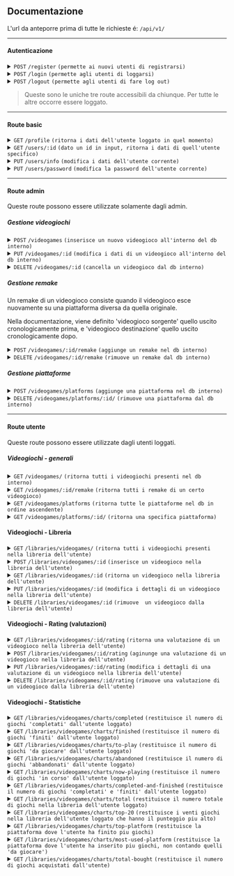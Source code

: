 ## Documentazione

L'url da anteporre prima di tutte le richieste é: `/api/v1/`

----------------------------------
#### Autenticazione
<details>
 <summary><code>POST</code> <code>/register</code> <code>(permette ai nuovi utenti di registrarsi)</code></summary>

##### Parametri (body)

> | nome      | tipo    | obbligatorio             | descrizione           |
> | -----------|---------|--------------------------|-----------------------| 
> | email     | email   | si                       | Email dell'utente     |
> | password  | stringa | si |  Password dell'utente |
> | password_confirm | stringa | si |  Deve essere uguale al campo password |
> | nickname      | stringa | no |  Come l'utente preferisce essere chiamato |
> | propic      | stringa | no |  Il percorso dove l'utente ha uploadato l'immagine |
> | bio      | testo | no |  Breve descrizione dell'utente |

##### Codici di risposta

> | nome      | messaggio           |
> | --------- | ------- |
> | 200       | success             |
> | 400 | password's do not match |
> | 400 | errori specifici sull'input |

</details>

<details>
 <summary><code>POST</code> <code>/login</code> <code>(permette agli utenti di loggarsi)</code></summary>

##### Parametri (body)

> | nome      | tipo    | obbligatorio             | descrizione           |
> |---------|--------------------------|-----------------------| --- |
> | email      | email   | si                       | Email dell'utente     |
> | password      | stringa | si |  Password dell'utente |


##### Codici di risposta

> | nome      | messaggio           |
> | --------- | ------- |
> | 200       | success             |
> | 400       | invalid credentials |
> | 404       | invalid credentials |

</details>

<details>
 <summary><code>POST</code> <code>/logout</code> <code>(permette agli utenti di fare log out)</code></summary>

##### Parametri (body)

> | nome      | tipo    | obbligatorio             | descrizione           |
> |---------|--------------------------|-----------------------| ----------------------------------------------------------|
> | nessuno | - | - | - |


##### Codici di risposta

> | nome      | messaggio           |
> | --------- | ------- |
> | 200       | success             |

</details>

> Queste sono le uniche tre route accessibili da chiunque. Per tutte le altre occorre essere loggato.

------------------------------------------------------------------------------------------
#### Route basic

<details>
 <summary><code>GET</code> <code>/profile</code> <code>(ritorna i dati dell'utente loggato in quel momento)</code></summary>

##### Parametri (body)

> | nome      | tipo    | obbligatorio             | descrizione           |
> | -----------|---------|--------------------------|----------------------- |
> | nessuno | - | - | - |

##### Codici di risposta

> | nome      | messaggio                                                                                           |
> |-----------------------------------------------------------------------------------------------------| ------- |
> | 200       | json contenente i seguenti campi: id, email, nickname, propic, bio, ruoli che ha quel particolare utente |

</details>

<details>
 <summary><code>GET</code> <code>/users/:id</code> <code>(dato un id in input, ritorna i dati di quell'utente specifico)</code></summary>
    Il funzionamento é identico a `/profile`
</details>

<details>
 <summary><code>PUT</code> <code>/users/info</code> <code>(modifica i dati dell'utente corrente)</code></summary>

##### Parametri (body)

> | nome      | tipo    | obbligatorio             | descrizione           |
> | -----------|---------|--------------------------|-----------------------|
> | email | email | no | nuova email |
> | nickname | stringa | no | nuovo nickname |
> | propic | stringa | no | nuova immagine del profilo |
> | bio | stringa | no | nuova bio |



##### Codici di risposta

> | nome      | messaggio                                                                                                           |
> |---------------------------------------------------------------------------------------------------------------------| ------- |
> | 200       | json contenente i seguenti campi aggiornati: id, email, nickname, propic, bio, ruoli che ha quel particolare utente |

</details>

<details>
 <summary><code>PUT</code> <code>/users/password</code> <code>(modifica la password dell'utente corrente)</code></summary>

##### Parametri (body)

> | nome      | tipo    | obbligatorio             | descrizione           |
> | -----------|---------|--------------------------|-----------------------| 
> | password | stringa | si | nuova password |
> | password_confirm | stringa | si | deve essere uguale al campo 'password' |

##### Codici di risposta

> | nome | messaggio                                                                                                   |
> |------|------------------------------------------------------------------------------------------------------------- |
> | 200  | json contenente i dati dell'utente corrente: id, email, nickname, propic, bio, ruoli che ha quell'utente |
> | 400  | password's do not match |

</details>

------------------------------------------------------------------------------------------
#### Route admin
Queste route possono essere utilizzate solamente dagli admin.

##### Gestione videogiochi

<details>
<summary><code>POST</code> <code>/videogames</code> <code>(inserisce un nuovo videogioco all'interno del db interno)</code></summary>

##### Parametri (body)

> | nome             | tipo              | obbligatorio             | descrizione           |
> |-------------------| ------------------| -----------|---------| 
> | name             | stringa           | si | nome del videogioco |
> | description                | stringa           | si | descrizione |
> | year             | intero            | si | anno di uscita del videogioco |
> | image | stringa           | no | path immagine della cover del videogioco |

##### Codici di risposta

> | nome | messaggio                                                                                                   |
> |------|------------------------------------------------------------------------------------------------------------- |
> | 400 | error while saving, make sure you didn't already saved this game and try again |
> | 201 | json contenente i dati del nuovo videogioco appena creato: id, name, description, year, image |
</details>

<details>
<summary><code>PUT</code> <code>/videogames/:id</code> <code>(modifica i dati di un videogioco all'interno del db interno)</code></summary>

##### Parametri (URL)
> | nome             | tipo              | obbligatorio             | descrizione           |
> | -- | -- | -- | -- |
> | id | intero | si | identificativo del videogioco che si vuole andare a modificare |

##### Parametri (body)

> | nome             | tipo              | obbligatorio             | descrizione           |
> |-------------------| ------------------| -----------|---------| 
> | name             | stringa           | no | nuovo nome del videogioco |
> | description                | stringa           | no | nuova descrizione |
> | year             | intero            | no | nuovo anno di uscita del videogioco |
> | image | stringa           | no | nuovo path immagine della cover del videogioco |

##### Codici di risposta

> | nome | messaggio                                                                                                   |
> |------|------------------------------------------------------------------------------------------------------------- |
> | 200 | json contenente i dati del nuovo videogioco aggiornati: id, name, description, year, image |
> | 400 | error while saving, make sure you didn't already saved this game and try again |
</details>

<details>
<summary><code>DELETE</code> <code>/videogames/:id</code> <code>(cancella un videogioco dal db interno)</code></summary>

##### Parametri (URL)
> | nome             | tipo              | obbligatorio             | descrizione           |
> | -- | -- | -- | -- |
> | id | intero | si | identificativo del videogioco che si vuole andare a eliminare |

##### Parametri (body)

> | nome             | tipo              | obbligatorio             | descrizione           |
> |-------------------| ------------------| -----------|---------| 
> | nessuno | - | - | - |

##### Codici di risposta
> | nome | messaggio                                                                                                   |
> |------|------------------------------------------------------------------------------------------------------------- |
> | 204 | null |
</details>


##### Gestione remake

Un remake di un videogioco consiste quando il videogioco esce nuovamente su una piattaforma diversa da quella originale.

Nella documentazione, viene definito 'videogioco sorgente' quello uscito cronologicamente prima, e 'videogioco destinazione' quello uscito cronologicamente dopo.

<details>
<summary><code>POST</code> <code>/videogames/:id/remake</code> <code>(aggiunge un remake nel db interno)</code></summary>

##### Parametri (URL)
> | nome             | tipo              | obbligatorio             | descrizione           |
> | -- | -- | -- | -- |
> | id | intero | si | identificativo del videogioco sorgente  |

##### Parametri (body)

> | nome             | tipo              | obbligatorio             | descrizione           |
> |-------------------| ------------------| -----------|---------| 
> | remake | intero | si | identificativo del videogioco destinazione  |

##### Codici di risposta
> | nome | messaggio                                                                                                   |
> |------|------------------------------------------------------------------------------------------------------------- |
> | 201 | null |
> | 404 | original videogame doesn't exist | 
> | 404 | videogame remake doesn't exist | 
</details>

<details>
<summary><code>DELETE</code> <code>/videogames/:id/remake</code> <code>(rimuove un remake dal db interno)</code></summary>

##### Parametri (URL)
> | nome             | tipo              | obbligatorio             | descrizione           |
> | -- | -- | -- | -- |
> | id | intero | si | identificativo del videogioco sorgente  |

##### Parametri (body)

> | nome             | tipo              | obbligatorio             | descrizione           |
> |-------------------| ------------------| -----------|---------| 
> | remake | intero | si | identificativo del videogioco destinazione  |

##### Codici di risposta
> | nome | messaggio                                                                                                   |
> |------|------------------------------------------------------------------------------------------------------------- |
> | 201 | null |
> | 404 | original videogame doesn't exist | 
> | 404 | videogame remake doesn't exist | 
</details>


##### Gestione piattaforme

<details>
<summary><code>POST</code> <code>/videogames/platforms</code> <code>(aggiunge una piattaforma nel db interno)</code></summary>

##### Parametri (URL)
> | nome             | tipo              | obbligatorio             | descrizione           |
> | -- | -- | -- | -- |
> | nessuno | - | - | - |

##### Parametri (body)

> | nome             | tipo              | obbligatorio             | descrizione           |
> |-------------------| ------------------| -----------|---------| 
> | nome             | tipo              | obbligatorio             | descrizione           |
> | name | stringa | si | nome della piattaforma da aggiungere  |
> | codename | stringa | si | nome corto significativo della piattaforma


##### Codici di risposta
> | nome | messaggio                                                                                                   |
> |------|------------------------------------------------------------------------------------------------------------- |
> | 201 | json contenente name e codename di cio che é appena stato inserito |
</details>

<details>
<summary><code>DELETE</code> <code>/videogames/platforms/:id/</code> <code>(rimuove una piattaforma dal db interno)</code></summary>

##### Parametri (URL)
> | nome             | tipo              | obbligatorio             | descrizione           |
> | -- | -- | -- | -- |
> | id | intero | si | identificativo della piattaforma  |

##### Parametri (body)

> | nome             | tipo              | obbligatorio             | descrizione           |
> |-------------------| ------------------| -----------|---------| 
> | nessuno | - | - | - |

##### Codici di risposta
> | nome | messaggio                                                                                                   |
> |------|------------------------------------------------------------------------------------------------------------- |
> | 204 | null |
</details>

------------------------------------------------------------------------------------------
#### Route utente
Queste route possono essere utilizzate dagli utenti loggati.

##### Videogiochi - generali

<details>
<summary><code>GET</code> <code>/videogames/</code> <code>(ritorna tutti i videogiochi presenti nel db interno)</code></summary>

##### Parametri (URL)
> | nome             | tipo              | obbligatorio             | descrizione           |
> | -- | -- | -- | -- |
> | nessuno | - | - | - |

##### Parametri (body)
> | nome             | tipo              | obbligatorio             | descrizione           |
> | -- | -- | -- | -- |
> | nessuno | - | - | - |

##### Codici di risposta
> | nome | messaggio                                                                                                   |
> |------|------------------------------------------------------------------------------------------------------------- |
> | 200 | json contenente 15 videogiochi. La risposta é paginata ed é possibile andare alla pagina successiva semplicemente aggiungendo /?page=xx a fine url.  |

##### Esempi
- localhost:8800/api/v1/videogames/ -> ritorna i primi 15 videogiochi
- localhost:8800/api/v1/videogames/?page=1000 -> ritorna la millesima pagina contenente 15 videogiochi

</details>

<details>
<summary><code>GET</code> <code>/videogames/:id/remake</code> <code>(ritorna tutti i remake di un certo videogioco)</code></summary>

##### Parametri (URL)
> | nome             | tipo              | obbligatorio             | descrizione           |
> | -- | -- | -- | -- |
> | id | intero | si | identificativo del videogioco del quale vogliamo conoscere i remake  |

##### Parametri (body)
> | nome             | tipo              | obbligatorio             | descrizione           |
> | -- | -- | -- | -- |
> | nessuno | - | - | - |

##### Codici di risposta
> | nome | messaggio                                                                                                   |
> |------|------------------------------------------------------------------------------------------------------------- |
> | 200 | json contenente i dati dei videogiochi-remake del videogioco sorgente.  |
</details>

<details>
<summary><code>GET</code> <code>/videogames/platforms</code> <code>(ritorna tutte le piattaforme nel db in ordine ascendente)</code></summary>

##### Parametri (URL)
> | nome             | tipo              | obbligatorio             | descrizione           |
> | -- | -- | -- | -- |
> | nessuno | - | - | - |

##### Parametri (body)
> | nome             | tipo              | obbligatorio             | descrizione           |
> | -- | -- | -- | -- |
> | nessuno | - | - | - |

##### Codici di risposta
> | nome | messaggio                                                                                                   |
> |------|------------------------------------------------------------------------------------------------------------- |
> | 200 | json contenente 15 piattaforme. La risposta é paginata ed é possibile andare alla pagina successiva semplicemente aggiungendo /?page=xx a fine url.  |

##### Esempi
- localhost:8800/api/v1/videogames/platforms/ -> ritorna le prime 15 piattaforme
- localhost:8800/api/v1/videogames/platforms/?page=1000 -> ritorna la millesima pagina contenente 15 piattaforme
</details>

<details>
<summary><code>GET</code> <code>/videogames/platforms/:id/</code> <code>(ritorna una specifica piattaforma)</code></summary>

##### Parametri (URL)
> | nome             | tipo              | obbligatorio             | descrizione           |
> | -- | -- | -- | -- |
> | id | intero | si | identificativo della piattaforma  |

##### Parametri (body)
> | nome             | tipo              | obbligatorio             | descrizione           |
> | -- | -- | -- | -- |
> | nessuno | - | - | - |

##### Codici di risposta
> | nome | messaggio                                                                                                   |
> |------|------------------------------------------------------------------------------------------------------------- |
> | 200 | json contenente i dati di una piattaforma: name e codename.  |
</details>

#### Videogiochi - Libreria

<details>
<summary><code>GET</code> <code>/libraries/videogames/</code> <code>(ritorna tutti i videogiochi presenti nella libreria dell'utente)</code></summary>

##### Parametri (URL)
> | nome             | tipo              | obbligatorio             | descrizione           |
> | -- | -- | -- | -- |
> | nessuno | - | - | - |

##### Parametri (body)
> | nome             | tipo              | obbligatorio             | descrizione           |
> | -- | -- | -- | -- |
> | nessuno | - | - | - |

##### Codici di risposta
> | nome | messaggio                                                                                                   |
> |------|------------------------------------------------------------------------------------------------------------- |
> | 200 | json contenente 15 videogiochi. La risposta é paginata ed é possibile andare alla pagina successiva semplicemente aggiungendo /?page=xx a fine url.  |

##### Esempi
- localhost:8800/api/v1/libraries/videogames/ -> ritorna i primi 15 videogiochi
- localhost:8800/api/v1/libraries/videogames/?page=1000 -> ritorna la millesima pagina contenente 15 videogiochi

</details>

<details>
<summary><code>POST</code> <code>/libraries/videogames/:id</code> <code>(inserisce un videogioco nella libreria dell'utente)</code></summary>

##### Parametri (URL)
> | nome             | tipo              | obbligatorio             | descrizione           |
> | -- | -- | -- | -- |
> | id | intero | si | identificativo del videogioco che si vuole aggiungere dell'utente  |

##### Parametri (body)
> | nome             | tipo              | obbligatorio             | descrizione           |
> | -- | -- | -- | -- |
> | finished | data | no | indica se l'utente ha completato quel gioco o no |
> | hours | intero | no | quante ore ha giocato l'utente |
> | bought | booleano | no | se l'utente ha comprato quel gioco oppure no (default: false) |
> | status | Stato | no | puó assumere i seguenti valori: {Da giocare, Finito, Completato, Abbandonato} (default: 'Da giocare') |
> | platform | intero | si | id della piattaforma sul quale ci ha giocato |

##### Codici di risposta
> | nome | messaggio                                                                                                   |
> |------|------------------------------------------------------------------------------------------------------------- |
> | 201 | json contenente i dati del nuovo videogioco appena creato: created_at (data creazione), updated_at (ultimo aggiornamento), finished, hours, bought, status, videogame, platform |
> | 400 | error while saving, make sure you didn't already saved this game and try again |
> | 400 | dettagli sul cosa c'é di sbagliato (es. campi malformati) |


</details>

<details>
<summary><code>GET</code> <code>/libraries/videogames/:id</code> <code>(ritorna un videogioco nella libreria dell'utente)</code></summary>

##### Parametri (URL)
> | nome             | tipo              | obbligatorio             | descrizione           |
> | -- | -- | -- | -- |
> | id | intero | si | identificativo del videogioco della libreria dell'utente  |

##### Parametri (body)
> | nome             | tipo              | obbligatorio             | descrizione           |
> | -- | -- | -- | -- |
> | nessuno | - | - | - |

##### Codici di risposta
> | nome | messaggio                                                                                                   |
> |------|------------------------------------------------------------------------------------------------------------- |
> | 200 | json contenente i dati del nuovo videogioco appena creato: created_at (data creazione), updated_at (ultimo aggiornamento), finished, hours, bought, status, videogame, platform |

</details>

<details>
<summary><code>PUT</code> <code>/libraries/videogames/:id</code> <code>(modifica i dettagli di un videogioco nella libreria dell'utente)</code></summary>

##### Parametri (URL)
> | nome             | tipo              | obbligatorio             | descrizione           |
> | -- | -- | -- | -- |
> | id | intero | si | identificativo del videogioco della libreria dell'utente  |

##### Parametri (body)
> | nome             | tipo              | obbligatorio             | descrizione           |
> | -- | -- | -- | -- |
> | finished | data | no | indica se l'utente ha completato quel gioco o no |
> | hours | intero | no | quante ore ha giocato l'utente |
> | bought | booleano | no | se l'utente ha comprato quel gioco oppure no (default: false) |
> | status | Stato | no | puó assumere i seguenti valori: {Da giocare, Finito, Completato, Abbandonato} (default: 'Da giocare') |
> | platform | intero | si | id della piattaforma sul quale ci ha giocato |

##### Codici di risposta
> | nome | messaggio                                                                                                   |
> |------|------------------------------------------------------------------------------------------------------------- |
> | 200| json contenente i dati del nuovo videogioco appena creato: created_at (data creazione), updated_at (ultimo aggiornamento), finished, hours, bought, status, videogame, platform |
> | 404 | game not found |
> | 400 | dettagli sul cosa c'é di sbagliato (es. campi malformati) |

</details>

<details>
<summary><code>DELETE</code> <code>/libraries/videogames/:id</code> <code>(rimuove  un videogioco dalla libreria dell'utente)</code></summary>

##### Parametri (URL)
> | nome             | tipo              | obbligatorio             | descrizione           |
> | -- | -- | -- | -- |
> | id | intero | si | identificativo del videogioco della libreria dell'utente  |

##### Parametri (body)
> | nome             | tipo              | obbligatorio             | descrizione           |
> | -- | -- | -- | -- |
> | nessuno | - | - | - |


##### Codici di risposta
> | nome | messaggio                                                                                                   |
> |------|------------------------------------------------------------------------------------------------------------- |
> | 204 | null |
> | 404 | game not found |

</details>

#### Videogiochi - Rating (valutazioni)

<details>
<summary><code>GET</code> <code>/libraries/videogames/:id/rating</code> <code>(ritorna una valutazione di un videogioco nella libreria dell'utente)</code></summary>

##### Parametri (URL)
> | nome             | tipo              | obbligatorio             | descrizione           |
> | -- | -- | -- | -- |
> | id | intero | si | identificativo del videogioco della libreria dell'utente  |

##### Parametri (body)
> | nome             | tipo              | obbligatorio             | descrizione           |
> | -- | -- | -- | -- |
> | nessuno | - | - | - |

##### Codici di risposta
> | nome | messaggio                                                                                                   |
> |------|------------------------------------------------------------------------------------------------------------- |
> | 200 | json contenente i dati della valutazione: id, comment (commento libero), ranking (numero da 1 a 10), is_public_comment e is_public_ranking (sviluppi futuri), created_at e updated_at (date contenenti data di creazione e di ultimo aggiornamento) |
> | 404 | rating not found |

</details>

<details>
<summary><code>POST</code> <code>/libraries/videogames/:id/rating</code> <code>(aginunge una valutazione di un videogioco nella libreria dell'utente)</code></summary>

##### Parametri (URL)
> | nome             | tipo              | obbligatorio             | descrizione           |
> | -- | -- | -- | -- |
> | id | intero | si | identificativo del videogioco della libreria dell'utente  |

##### Parametri (body)
> | nome             | tipo              | obbligatorio             | descrizione           |
> | -- | -- | -- | -- |
> | finished | data | no | indica se l'utente ha completato quel gioco o no |
> | hours | intero | no | quante ore ha giocato l'utente |
> | bought | booleano | no | se l'utente ha comprato quel gioco oppure no (default: false) |
> | status | Stato | no | puó assumere i seguenti valori: {Da giocare, Finito, Completato, Abbandonato} (default: 'Da giocare') |
> | platform | intero | si | id della piattaforma sul quale ci ha giocato |

##### Codici di risposta
> | nome | messaggio                                                                                                   |
> |------|------------------------------------------------------------------------------------------------------------- |
> | 201 | json contenente i dati aggiornati della valutazione: comment (commento libero), ranking (numero da 1 a 10), is_public_comment e is_public_ranking (sviluppi futuri), created_at e updated_at (date contenenti data di creazione e di ultimo aggiornamento) |
> | 409 | rating already exists! |
> | 400 | dettagli sul cosa c'é di sbagliato (es. campi malformati) |
> | 500 | internal server error (provocato da un incorretto save nel db) |

</details>


<details>
<summary><code>PUT</code> <code>/libraries/videogames/:id/rating</code> <code>(modifica i dettagli di una valutazione di un videogioco nella libreria dell'utente)</code></summary>

##### Parametri (URL)
> | nome             | tipo              | obbligatorio             | descrizione           |
> | -- | -- | -- | -- |
> | id | intero | si | identificativo del videogioco della libreria dell'utente  |

##### Parametri (body)
> | nome             | tipo              | obbligatorio             | descrizione           |
> | -- | -- | -- | -- |
> | finished | data | no | indica se l'utente ha completato quel gioco o no |
> | hours | intero | no | quante ore ha giocato l'utente |
> | bought | booleano | no | se l'utente ha comprato quel gioco oppure no (default: false) |
> | status | Stato | no | puó assumere i seguenti valori: {Da giocare, Finito, Completato, Abbandonato} (default: 'Da giocare') |
> | platform | intero | si | id della piattaforma sul quale ci ha giocato |

##### Codici di risposta
> | nome | messaggio                                                                                                   |
> |------|------------------------------------------------------------------------------------------------------------- |
> | 201 | json contenente i dati aggiornati della valutazione: comment (commento libero), ranking (numero da 1 a 10), is_public_comment e is_public_ranking (sviluppi futuri), created_at e updated_at (date contenenti data di creazione e di ultimo aggiornamento) |
> | 400 | dettagli sul cosa c'é di sbagliato (es. campi malformati) |

</details>

<details>
<summary><code>DELETE</code> <code>/libraries/videogames/:id/rating</code> <code>(rimuove una valutazione di un videogioco dalla libreria dell'utente)</code></summary>

##### Parametri (URL)
> | nome             | tipo              | obbligatorio             | descrizione           |
> | -- | -- | -- | -- |
> | nessuno | - | - | - |

##### Parametri (body)
> | nome             | tipo              | obbligatorio             | descrizione           |
> | -- | -- | -- | -- |
> | nessuno | - | - | - |


##### Codici di risposta
> | nome | messaggio                                                                                                   |
> |------|------------------------------------------------------------------------------------------------------------- |
> | 204 | null |

</details>

#### Videogiochi - Statistiche
<details>
<summary><code>GET</code> <code>/libraries/videogames/charts/completed</code> <code>(restituisce il numero di giochi 'completati' dall'utente loggato)</code></summary>

##### Parametri (URL)
> | nome             | tipo              | obbligatorio             | descrizione           |
> | -- | -- | -- | -- |
> | nessuno | - | - | - |

##### Parametri (body)
> | nome             | tipo              | obbligatorio             | descrizione           |
> | -- | -- | -- | -- |
> | nessuno | - | - | - |


##### Codici di risposta
> | nome | messaggio                                                                                                   |
> |------|------------------------------------------------------------------------------------------------------------- |
> | 200 | json fatto in questo modo: {'count': numero} |

</details>

<details>
<summary><code>GET</code> <code>/libraries/videogames/charts/finished</code> <code>(restituisce il numero di giochi 'finiti' dall'utente loggato)</code></summary>

##### Parametri (URL)
> | nome             | tipo              | obbligatorio             | descrizione           |
> | -- | -- | -- | -- |
> | nessuno | - | - | - |

##### Parametri (body)
> | nome             | tipo              | obbligatorio             | descrizione           |
> | -- | -- | -- | -- |
> | nessuno | - | - | - |


##### Codici di risposta
> | nome | messaggio                                                                                                   |
> |------|------------------------------------------------------------------------------------------------------------- |
> | 200 | json fatto in questo modo: {'count': numero} |

</details>

<details>
<summary><code>GET</code> <code>/libraries/videogames/charts/to-play</code> <code>(restituisce il numero di giochi 'da giocare' dall'utente loggato)</code></summary>

##### Parametri (URL)
> | nome             | tipo              | obbligatorio             | descrizione           |
> | -- | -- | -- | -- |
> | nessuno | - | - | - |

##### Parametri (body)
> | nome             | tipo              | obbligatorio             | descrizione           |
> | -- | -- | -- | -- |
> | nessuno | - | - | - |


##### Codici di risposta
> | nome | messaggio                                                                                                   |
> |------|------------------------------------------------------------------------------------------------------------- |
> | 200 | json fatto in questo modo: {'count': numero} |

</details>

<details>
<summary><code>GET</code> <code>/libraries/videogames/charts/abandoned</code> <code>(restituisce il numero di giochi 'abbandonati' dall'utente loggato)</code></summary>

##### Parametri (URL)
> | nome             | tipo              | obbligatorio             | descrizione           |
> | -- | -- | -- | -- |
> | nessuno | - | - | - |

##### Parametri (body)
> | nome             | tipo              | obbligatorio             | descrizione           |
> | -- | -- | -- | -- |
> | nessuno | - | - | - |


##### Codici di risposta
> | nome | messaggio                                                                                                   |
> |------|------------------------------------------------------------------------------------------------------------- |
> | 200 | json fatto in questo modo: {'count': numero} |

</details>

<details>
<summary><code>GET</code> <code>/libraries/videogames/charts/now-playing</code> <code>(restituisce il numero di giochi 'in corso' dall'utente loggato)</code></summary>

##### Parametri (URL)
> | nome             | tipo              | obbligatorio             | descrizione           |
> | -- | -- | -- | -- |
> | nessuno | - | - | - |

##### Parametri (body)
> | nome             | tipo              | obbligatorio             | descrizione           |
> | -- | -- | -- | -- |
> | nessuno | - | - | - |


##### Codici di risposta
> | nome | messaggio                                                                                                   |
> |------|------------------------------------------------------------------------------------------------------------- |
> | 200 | json fatto in questo modo: {'count': numero} |

</details>

<details>
<summary><code>GET</code> <code>/libraries/videogames/charts/completed-and-finished</code> <code>(restituisce il numero di giochi 'completati' e 'finiti' dall'utente loggato)</code></summary>

##### Parametri (URL)
> | nome             | tipo              | obbligatorio             | descrizione           |
> | -- | -- | -- | -- |
> | nessuno | - | - | - |

##### Parametri (body)
> | nome             | tipo              | obbligatorio             | descrizione           |
> | -- | -- | -- | -- |
> | nessuno | - | - | - |


##### Codici di risposta
> | nome | messaggio                                                                                                   |
> |------|------------------------------------------------------------------------------------------------------------- |
> | 200 | json fatto in questo modo: {'count': numero} |

</details>

<details>
<summary><code>GET</code> <code>/libraries/videogames/charts/total</code> <code>(restituisce il numero totale di giochi nella libreria dell'utente loggato)</code></summary>

##### Parametri (URL)
> | nome             | tipo              | obbligatorio             | descrizione           |
> | -- | -- | -- | -- |
> | nessuno | - | - | - |

##### Parametri (body)
> | nome             | tipo              | obbligatorio             | descrizione           |
> | -- | -- | -- | -- |
> | nessuno | - | - | - |


##### Codici di risposta
> | nome | messaggio                                                                                                   |
> |------|------------------------------------------------------------------------------------------------------------- |
> | 200 | json fatto in questo modo: {'count': numero} |

</details>

<details>
<summary><code>GET</code> <code>/libraries/videogames/charts/top-20</code> <code>(restituisce i venti giochi nella libreria dell'utente loggato che hanno il punteggio piu alto)</code></summary>

##### Parametri (URL)
> | nome             | tipo              | obbligatorio             | descrizione           |
> | -- | -- | -- | -- |
> | nessuno | - | - | - |

##### Parametri (body)
> | nome             | tipo              | obbligatorio             | descrizione           |
> | -- | -- | -- | -- |
> | nessuno | - | - | - |


##### Codici di risposta
> | nome | messaggio                                                                                                   |
> |------|------------------------------------------------------------------------------------------------------------- |
> | 200 | json: [{"ranking": numero, "name": nome_videogioco}...] |

</details>

<details>
<summary><code>GET</code> <code>/libraries/videogames/charts/top-platform</code> <code>(restituisce la piattaforma dove l'utente ha finito piu giochi)</code></summary>

##### Parametri (URL)
> | nome             | tipo              | obbligatorio             | descrizione           |
> | -- | -- | -- | -- |
> | nessuno | - | - | - |

##### Parametri (body)
> | nome             | tipo              | obbligatorio             | descrizione           |
> | -- | -- | -- | -- |
> | nessuno | - | - | - |


##### Codici di risposta
> | nome | messaggio                                                                                                   |
> |------|------------------------------------------------------------------------------------------------------------- |
> | 200 | json: {"platform": nome_piattaforma, "number of games": numero} |

</details>

<details>
<summary><code>GET</code> <code>/libraries/videogames/charts/most-used-platform</code> <code>(restituisce la piattaforma dove l'utente ha inserito piu giochi, non contando quelli 'da giocare')</code></summary>

##### Parametri (URL)
> | nome             | tipo              | obbligatorio             | descrizione           |
> | -- | -- | -- | -- |
> | nessuno | - | - | - |

##### Parametri (body)
> | nome             | tipo              | obbligatorio             | descrizione           |
> | -- | -- | -- | -- |
> | nessuno | - | - | - |


##### Codici di risposta
> | nome | messaggio                                                                                                   |
> |------|------------------------------------------------------------------------------------------------------------- |
> | 200 | json: {"platform": nome_piattaforma, "number of games": numero} |

</details>

<details>
<summary><code>GET</code> <code>/libraries/videogames/charts/total-bought</code> <code>(restituisce il numero di giochi acquistati dall'utente)</code></summary>

##### Parametri (URL)
> | nome             | tipo              | obbligatorio             | descrizione           |
> | -- | -- | -- | -- |
> | nessuno | - | - | - |

##### Parametri (body)
> | nome             | tipo              | obbligatorio             | descrizione           |
> | -- | -- | -- | -- |
> | nessuno | - | - | - |


##### Codici di risposta
> | nome | messaggio                                                                                                   |
> |------|------------------------------------------------------------------------------------------------------------- |
> | 200 | json fatto in questo modo: {'count': numero} |

</details>
